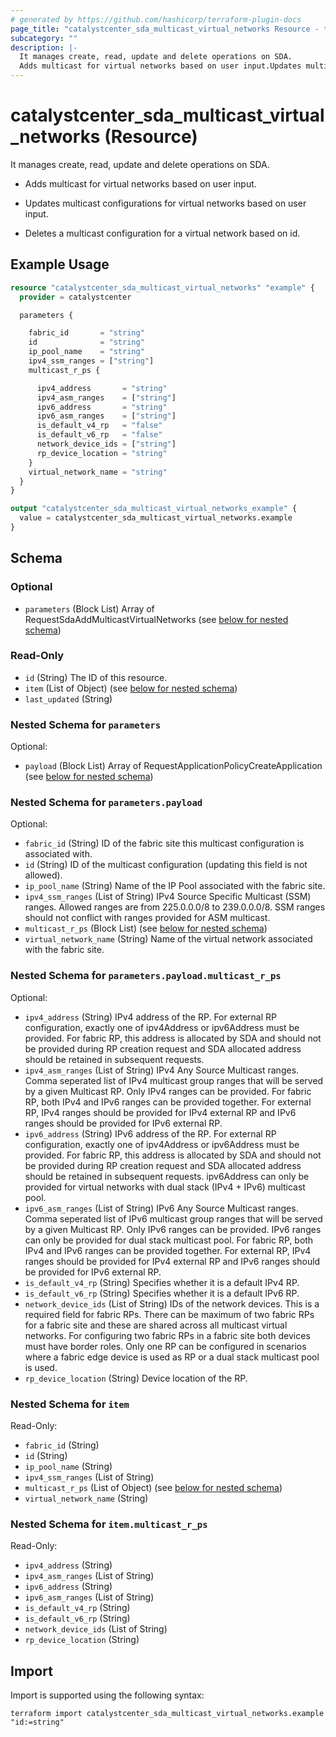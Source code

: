 ```yaml
---
# generated by https://github.com/hashicorp/terraform-plugin-docs
page_title: "catalystcenter_sda_multicast_virtual_networks Resource - terraform-provider-catalystcenter"
subcategory: ""
description: |-
  It manages create, read, update and delete operations on SDA.
  Adds multicast for virtual networks based on user input.Updates multicast configurations for virtual networks based on user input.Deletes a multicast configuration for a virtual network based on id.
---
```


# catalystcenter_sda_multicast_virtual_networks (Resource)

It manages create, read, update and delete operations on SDA.

- Adds multicast for virtual networks based on user input.

- Updates multicast configurations for virtual networks based on user input.

- Deletes a multicast configuration for a virtual network based on id.

## Example Usage

```terraform
resource "catalystcenter_sda_multicast_virtual_networks" "example" {
  provider = catalystcenter

  parameters {

    fabric_id       = "string"
    id              = "string"
    ip_pool_name    = "string"
    ipv4_ssm_ranges = ["string"]
    multicast_r_ps {

      ipv4_address       = "string"
      ipv4_asm_ranges    = ["string"]
      ipv6_address       = "string"
      ipv6_asm_ranges    = ["string"]
      is_default_v4_rp   = "false"
      is_default_v6_rp   = "false"
      network_device_ids = ["string"]
      rp_device_location = "string"
    }
    virtual_network_name = "string"
  }
}

output "catalystcenter_sda_multicast_virtual_networks_example" {
  value = catalystcenter_sda_multicast_virtual_networks.example
}
```

<!-- schema generated by tfplugindocs -->
## Schema

### Optional

- `parameters` (Block List) Array of RequestSdaAddMulticastVirtualNetworks (see [below for nested schema](#nestedblock--parameters))

### Read-Only

- `id` (String) The ID of this resource.
- `item` (List of Object) (see [below for nested schema](#nestedatt--item))
- `last_updated` (String)

<a id="nestedblock--parameters"></a>
### Nested Schema for `parameters`

Optional:

- `payload` (Block List) Array of RequestApplicationPolicyCreateApplication (see [below for nested schema](#nestedblock--parameters--payload))

<a id="nestedblock--parameters--payload"></a>
### Nested Schema for `parameters.payload`

Optional:

- `fabric_id` (String) ID of the fabric site this multicast configuration is associated with.
- `id` (String) ID of the multicast configuration (updating this field is not allowed).
- `ip_pool_name` (String) Name of the IP Pool associated with the fabric site.
- `ipv4_ssm_ranges` (List of String) IPv4 Source Specific Multicast (SSM) ranges. Allowed ranges are from 225.0.0.0/8 to 239.0.0.0/8. SSM ranges should not conflict with ranges provided for ASM multicast.
- `multicast_r_ps` (Block List) (see [below for nested schema](#nestedblock--parameters--payload--multicast_r_ps))
- `virtual_network_name` (String) Name of the virtual network associated with the fabric site.

<a id="nestedblock--parameters--payload--multicast_r_ps"></a>
### Nested Schema for `parameters.payload.multicast_r_ps`

Optional:

- `ipv4_address` (String) IPv4 address of the RP. For external RP configuration, exactly one of ipv4Address or ipv6Address must be provided. For fabric RP, this address is allocated by SDA and should not be provided during RP creation request and SDA allocated address should be retained in subsequent requests.
- `ipv4_asm_ranges` (List of String) IPv4 Any Source Multicast ranges. Comma seperated list of IPv4 multicast group ranges that will be served by a given Multicast RP. Only IPv4 ranges can be provided. For fabric RP, both IPv4 and IPv6 ranges can be provided together. For external RP, IPv4 ranges should be provided for IPv4 external RP and IPv6 ranges should be provided for IPv6 external RP.
- `ipv6_address` (String) IPv6 address of the RP. For external RP configuration, exactly one of ipv4Address or ipv6Address must be provided. For fabric RP, this address is allocated by SDA and should not be provided during RP creation request and SDA allocated address should be retained in subsequent requests. ipv6Address can only be provided for virtual networks with dual stack (IPv4 + IPv6) multicast pool.
- `ipv6_asm_ranges` (List of String) IPv6 Any Source Multicast ranges. Comma seperated list of IPv6 multicast group ranges that will be served by a given Multicast RP. Only IPv6 ranges can be provided. IPv6 ranges can only be provided for dual stack multicast pool. For fabric RP, both IPv4 and IPv6 ranges can be provided together. For external RP, IPv4 ranges should be provided for IPv4 external RP and IPv6 ranges should be provided for IPv6 external RP.
- `is_default_v4_rp` (String) Specifies whether it is a default IPv4 RP.
- `is_default_v6_rp` (String) Specifies whether it is a default IPv6 RP.
- `network_device_ids` (List of String) IDs of the network devices. This is a required field for fabric RPs. There can be maximum of two fabric RPs for a fabric site and these are shared across all multicast virtual networks. For configuring two fabric RPs in a fabric site both devices must have border roles. Only one RP can be configured in scenarios where a fabric edge device is used as RP or a dual stack multicast pool is used.
- `rp_device_location` (String) Device location of the RP.




<a id="nestedatt--item"></a>
### Nested Schema for `item`

Read-Only:

- `fabric_id` (String)
- `id` (String)
- `ip_pool_name` (String)
- `ipv4_ssm_ranges` (List of String)
- `multicast_r_ps` (List of Object) (see [below for nested schema](#nestedobjatt--item--multicast_r_ps))
- `virtual_network_name` (String)

<a id="nestedobjatt--item--multicast_r_ps"></a>
### Nested Schema for `item.multicast_r_ps`

Read-Only:

- `ipv4_address` (String)
- `ipv4_asm_ranges` (List of String)
- `ipv6_address` (String)
- `ipv6_asm_ranges` (List of String)
- `is_default_v4_rp` (String)
- `is_default_v6_rp` (String)
- `network_device_ids` (List of String)
- `rp_device_location` (String)

## Import

Import is supported using the following syntax:

```shell
terraform import catalystcenter_sda_multicast_virtual_networks.example "id:=string"
```
